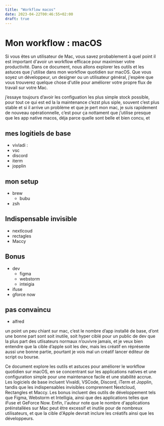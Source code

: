 ```yaml
---
title: "Workflow macos"
date: 2023-04-22T00:46:55+02:00
draft: true
---
```


# Mon workflow : macOS

Si vous êtes un utilisateur de Mac, vous savez probablement à quel point il est important d'avoir un workflow efficace pour maximiser votre productivité. Dans ce document, nous allons explorer les outils et les astuces que j'utilise dans mon workflow quotidien sur macOS. Que vous soyez un développeur, un designer ou un utilisateur général, j'espère que vous trouverez quelque chose d'utile pour améliorer votre propre flux de travail sur votre Mac.

j’essaye toujours d’avoir les configuation les plus simple stock possible, pour tout ce qui est ed la la maintenance c’ezst plus siple, souvent c’est plus stable et si il arrive un problème et que je pert mon mac, je suis rapidement de nouveau opérationnelle, c’est pour ça nottament que j’utilise presque que les app native macos, déja parce quelle sont belle et bien concu, et

## mes logitiels de base

- vivladi :
- vsc
- discord
- iterm
- jopplin

## mon setup

- brew
  - bubu
- zsh

## Indispensable invisible

- nextlcoud
- rectagles
- Maccy

## Bonus

- dev
  - figma
  - webstorm
  - inteigia
- ifuse
- gforce now

## pas convaincu

- alfred

un point un peu chiant sur mac, c’est le nombre d’app installé de base, d’ont une bonne part sont soit inutile, soit hyper ciblé pour un public de dev que la plus part des utlisateurs normaux n’ouvivre jamais, et je veux bien entendre que la cible d’apple soit les dev, mais les créatif en réprésente aussi une bonne partie, pourtant je vois mal un créatif lancer éditeur de script ou bourse.

Ce document explore les outils et astuces pour améliorer le workflow quotidien sur macOS, en se concentrant sur les applications natives et une configuration simple pour une maintenance facile et une stabilité accrue. Les logiciels de base incluent Vivaldi, VSCode, Discord, iTerm et Jopplin, tandis que les indispensables invisibles comprennent Nextcloud, Rectangles et Maccy. Les bonus incluent des outils de développement tels que Figma, Webstorm et Intelligia, ainsi que des applications telles que iFuse et GeForce Now. Enfin, l'auteur note que le nombre d'applications préinstallées sur Mac peut être excessif et inutile pour de nombreux utilisateurs, et que la cible d'Apple devrait inclure les créatifs ainsi que les développeurs.
